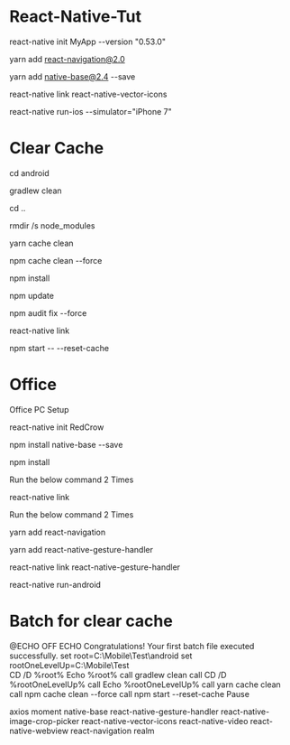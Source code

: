 # React-Native-Tut

react-native init MyApp --version "0.53.0"

yarn add react-navigation@2.0

yarn add native-base@2.4 --save

react-native link react-native-vector-icons

react-native run-ios --simulator="iPhone 7"

# Clear Cache

cd android

gradlew clean

cd ..

rmdir /s node_modules

yarn cache clean

npm cache clean --force

npm install

npm update

npm audit fix --force

react-native link

npm start -- --reset-cache

# Office

Office PC Setup

  react-native init RedCrow

  npm install native-base --save

  npm install

Run the below command 2 Times

  react-native link

Run the below command 2 Times

  yarn add react-navigation

  yarn add react-native-gesture-handler
  
  react-native link react-native-gesture-handler
  
  react-native run-android

# Batch for clear cache

@ECHO OFF
ECHO Congratulations! Your first batch file executed successfully.
set root=C:\Mobile\Test\android
set rootOneLevelUp=C:\Mobile\Test\
CD /D %root%
Echo %root%
call gradlew clean
call CD /D %rootOneLevelUp%
call Echo %rootOneLevelUp%
call yarn cache clean
call npm cache clean --force
call npm start --reset-cache
Pause

  
axios
moment
native-base
react-native-gesture-handler
react-native-image-crop-picker
react-native-vector-icons
react-native-video
react-native-webview
react-navigation
realm


